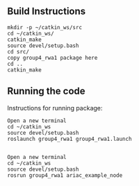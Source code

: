 ## Build Instructions
```
mkdir -p ~/catkin_ws/src
cd ~/catkin_ws/
catkin_make
source devel/setup.bash
cd src/
copy group4_rwa1 package here
cd ..
catkin_make
```

## Running the code


Instructions for running package:
```
Open a new terminal
cd ~/catkin_ws
source devel/setup.bash
roslaunch group4_rwa1 group4_rwa1.launch


Open a new terminal
cd ~/catkin_ws
source devel/setup.bash
rosrun group4_rwa1 ariac_example_node
```
